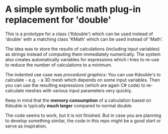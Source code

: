 # A simple symbolic math plug-in replacement for 'double'

This is a prototype for a class ('Kdouble') which can be used instead of 'double' with a matching class 'KMath' which can be used instead of 'Math'.

The idea was to store the results of calculations (including input variables) as strings instead of computing them immediately numerically. The system also creates automatically variables for expressions which i tries to re-use to reduce the number of calculations to a minimum.

The indented use case was *procedural graphics*: You can use Kdouble's to calculate - e.g. - a 3D mesh which depends on some input variables. Then you can use the resulting expressions (which are again C# code) to re-calculate meshes with various input parameters very quickly.

Keep in mind that the **memory consumption** of a calculation based on Kdouble is typically **much larger** compared to normal double.

The code seems to work, but it is not finished. But in case you are planning to develop something similar, the code in this repo might be a good start or serve as inspiration.